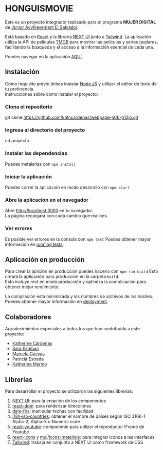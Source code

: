 # HONGUISMOVIE

Este es un proyecto integrador realizado para el programa **MUJER DIGITAL** de [Junior Acvhievement El Salvador](https://jaelsalvador.org). 
 
Está basado en [React](https://github.com/facebook/create-react-app) y la librería [NEXT UI](https://nextui.org) junto a [Tailwind](https://tailwindcss.com). La aplicación utiliza la API de películas [TMDB](https://www.themoviedb.org) para mostrar las películas y series puplares, facilitando la búsqueda y el acceso a la información esencial de cada una.

Puedes navegar en la aplicación [AQUÍ](https://kathcardenas.github.io/webpage-g06-g12ja).

## Instalación
Como requisito previo debes instalar [Node JS](https://nodejs.org/en) y utilizar el editor de texto de tu preferencia.\
Instrucciones sobre cómo instalar el proyecto:

### Clona el repositorio
git clone https://github.com/kathcardenas/webpage-g06-g12ja.git

### Ingresa al directorio del proyecto
cd proyecto

### Instalar las dependencias
Puedes instalarlas con `npm install`

### Iniciar la aplicación
Puedes correr la aplicación en modo desarrollo con `npm start`

### Abre la aplicación en el navegador
Abre [http://localhost:3000](http://localhost:3000) en tu navegador.\
La página recargará con cada cambio que realices.

### Ver errores
Es posible ver errores en la consola con `npm test`
Puedes obtener mayor información en [running tests](https://facebook.github.io/create-react-app/docs/running-tests).

## Aplicación en producción 

Para crear la aplición en producción puedes hacerlo con `npm run build`
Esto creará la aplicación para producción en la carpeta `build`.\
Esto incluye rect en modo producción y optimiza la complicación para obtener mejor rendimiento.

La compilación está minimizada y los nombres de archivos de los hashes.\
Puedes obtener mayor información en [deployment](https://facebook.github.io/create-react-app/docs/deployment).

## Colaboradores
Agradecimientos especiales a todos los que han contribuido a este proyecto:
- [Katherine Cárdenas](https://github.com/kathcardenas)
- [Sara Esteban](https://github.com/Sarasdlpz)
- [Marcela Cuevas](https://github.com/marcelaSaggeth06)
- Patricia Estrada
- [Katherine Merino](https://github.com/gabykm)

## Librerías
Para desarrollar el proyecto se utilizaron las siguientes librerías:
1. [NEXT UI](https://nextui.org): para la creación de los componentes
2. [react-dom](https://www.npmjs.com/package/react-dom): para renderizar direcciones
3. [date-fns](https://date-fns.org): manipular fechas con facilidad
4. [i18n-iso-countries](https://www.npmjs.com/package/i18n-iso-countries): obtener el nombre de países según ISO 3166-1 Alpha-2, Alpha-3 o Numeric code
5. [react-youtube](https://www.npmjs.com/package/react-youtube): componente para utilizar el reproductor IFrame de Youtube 
6. [react-icons](https://react-icons.github.io/react-icons/) y [mui/icons-materials](https://www.npmjs.com/package/@mui/icons-material): para integrar iconos a las interfaces
7. [Tailwind](https://tailwindcss.com): trabaja en conjunto a NEXT UI como framework de CSS

